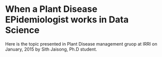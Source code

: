 # When a Plant Disease EPidemiologist works in Data Science

Here is the topic  presented in Plant Disease management gruop at IRRI on January, 2015 by Sith Jaisong, Ph.D student.

